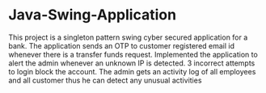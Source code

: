 # Java-Swing-Application

This project is a singleton pattern swing cyber secured application for a bank. 
The application sends an OTP to customer registered email id whenever there is a transfer funds request. 
Implemented the application to alert the admin whenever an unknown IP is detected. 
3 incorrect attempts to login block the account. 
The admin gets an activity log of all employees and all customer thus he can detect any unusual activities
